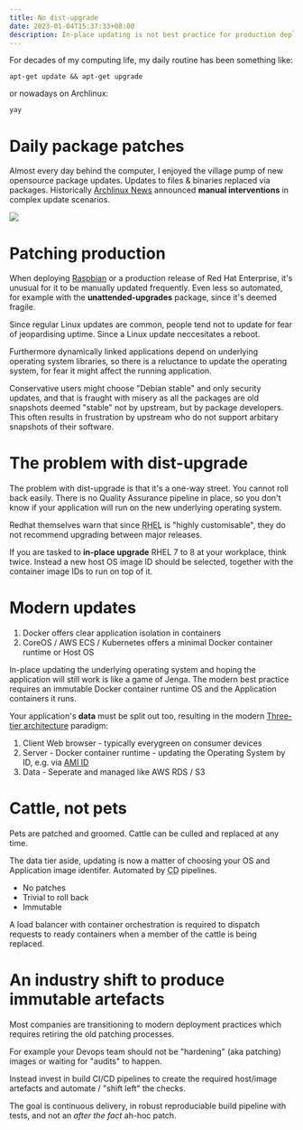 ```yaml
---
title: No dist-upgrade
date: 2023-01-04T15:37:33+08:00
description: In-place updating is not best practice for production deployments
---
```


For decades of my computing life, my daily routine has been something like:

    apt-get update && apt-get upgrade

or nowadays on Archlinux:

    yay

# Daily package patches

Almost every day behind the computer, I enjoyed the village pump of new opensource package updates. Updates to files & binaries replaced via packages. Historically [Archlinux News](https://archlinux.org/news/) announced **manual interventions** in complex update scenarios.

<img src="https://s.natalian.org/2023-01-04/intervention.png">

# Patching production

When deploying [Raspbian](https://forums.raspberrypi.com/viewtopic.php?p=2054478) or a production release of Red Hat Enterprise, it's unusual for it to be manually updated frequently. Even less so automated, for example with the **unattended-upgrades** package, since it's deemed fragile.

Since regular Linux updates are common, people tend not to update for fear of jeopardising uptime. Since a Linux update neccesitates a reboot.

Furthermore dynamically linked applications depend on underlying operating system libraries, so there is a reluctance to update the operating system, for fear it might affect the running application.

Conservative users might choose "Debian stable" and only security updates, and that is fraught with misery as all the packages are old snapshots deemed "stable" not by upstream, but by package developers. This often results in frustration by upstream who do not support arbitary snapshots of their software.

# The problem with dist-upgrade

The problem with dist-upgrade is that it's a one-way street. You cannot roll back easily. There is no Quality Assurance pipeline in place, so you don't know if your application will run on the new underlying operating system.

Redhat themselves warn that since <abbr title="Redhat Enterprise Linux">RHEL</abbr> is "highly customisable", they do not recommend upgrading between major releases. 

If you are tasked to **in-place upgrade** RHEL 7 to 8 at your workplace, think twice. Instead a new host OS image ID should be selected, together with the container image IDs to run on top of it.

#  Modern updates

1. Docker offers clear application isolation in containers
2. CoreOS / AWS ECS / Kubernetes offers a minimal Docker container runtime or Host OS

In-place updating the underlying operating system and hoping the application will still work is like a game of Jenga. The modern best practice requires an immutable Docker container runtime OS and the Application containers it runs.

Your application's **data** must be split out too, resulting in the modern [Three-tier architecture](https://docs.aws.amazon.com/whitepapers/latest/serverless-multi-tier-architectures-api-gateway-lambda/three-tier-architecture-overview.html) paradigm:

1. Client Web browser - typically everygreen on consumer devices
2. Server - Docker container runtime - updating the Operating System by ID, e.g. via [AMI ID](https://aws.amazon.com/blogs/compute/query-for-the-latest-amazon-linux-ami-ids-using-aws-systems-manager-parameter-store/)
3. Data - Seperate and managed like AWS RDS / S3

# Cattle, not pets

Pets are patched and groomed. Cattle can be culled and replaced at any time.

The data tier aside, updating is now a matter of choosing your OS and Application image identifer. Automated by <abbr title="Continuous Delivery">CD</abbr> pipelines.

* No patches
* Trivial to roll back
* Immutable

A load balancer with container orchestration is required to dispatch requests to ready containers when a member of the cattle is being replaced.

# An industry shift to produce immutable artefacts

Most companies are transitioning to modern deployment practices which requires retiring the old patching processes.

For example your Devops team should not be "hardening" (aka patching) images or waiting for "audits" to happen. 

Instead invest in build CI/CD pipelines to create the required host/image artefacts and automate / "shift left" the checks. 

The goal is continuous delivery, in robust reproduciable build pipeline with tests, and not an _after the fact_ ah-hoc patch.